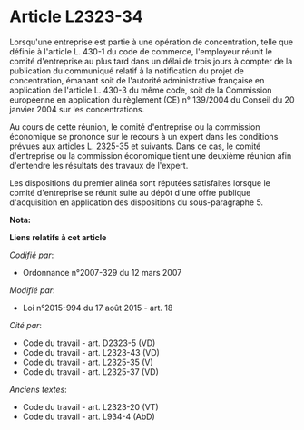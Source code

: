 # Article L2323-34

Lorsqu'une entreprise est partie à une opération de concentration, telle que définie à l'article L. 430-1 du code de
commerce, l'employeur réunit le comité d'entreprise au plus tard dans un délai de trois jours à compter de la publication du
communiqué relatif à la notification du projet de concentration, émanant soit de l'autorité administrative française en
application de l'article L. 430-3 du même code, soit de la Commission européenne en application du règlement (CE) n° 139/2004
du Conseil du 20 janvier 2004 sur les concentrations. 

Au cours de cette réunion, le comité d'entreprise ou la commission économique se prononce sur le recours à un expert dans les
conditions prévues aux articles L. 2325-35 et suivants. Dans ce cas, le comité d'entreprise ou la commission économique tient
une deuxième réunion afin d'entendre les résultats des travaux de l'expert. 

Les dispositions du premier alinéa sont réputées satisfaites lorsque le comité d'entreprise se réunit suite au dépôt d'une
offre publique d'acquisition en application des dispositions du sous-paragraphe 5.

**Nota:**



**Liens relatifs à cet article**

_Codifié par_:

  - Ordonnance n°2007-329 du 12 mars 2007

_Modifié par_:

  - Loi n°2015-994 du 17 août 2015 - art. 18

_Cité par_:

  - Code du travail - art. D2323-5 (VD)
  - Code du travail - art. L2323-43 (VD)
  - Code du travail - art. L2325-35 (V)
  - Code du travail - art. L2325-37 (VD)

_Anciens textes_:

  - Code du travail - art. L2323-20 (VT)
  - Code du travail - art. L934-4 (AbD)
